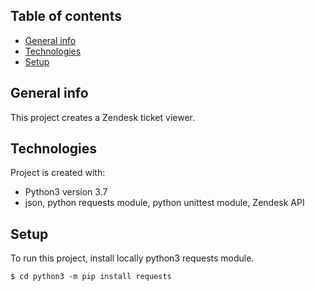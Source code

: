## Table of contents
* [General info](#general-info)
* [Technologies](#technologies)
* [Setup](#setup)

## General info
This project creates a Zendesk ticket viewer.
	
## Technologies
Project is created with:
* Python3 version 3.7
* json, python requests module, python unittest module, Zendesk API	

## Setup
To run this project, install locally python3 requests module.

```
$ cd python3 -m pip install requests
```

